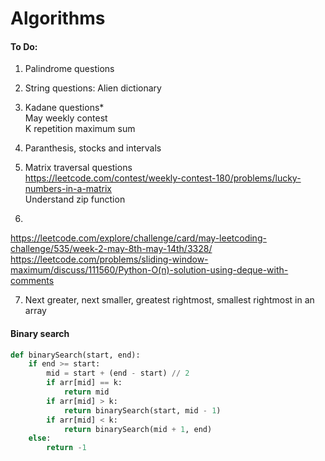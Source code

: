 # Algorithms

#### To Do:

1. Palindrome questions

2. String questions: Alien dictionary

3. Kadane questions* <br />
May weekly contest <br />
K repetition maximum sum <br />

4. Paranthesis, stocks and intervals

5. Matrix traversal questions <br />
https://leetcode.com/contest/weekly-contest-180/problems/lucky-numbers-in-a-matrix <br />
Understand zip function

6. 
https://leetcode.com/explore/challenge/card/may-leetcoding-challenge/535/week-2-may-8th-may-14th/3328/ <br />
https://leetcode.com/problems/sliding-window-maximum/discuss/111560/Python-O(n)-solution-using-deque-with-comments

7. Next greater, next smaller, greatest rightmost, smallest rightmost in an array


#### Binary search 

```py
def binarySearch(start, end):
    if end >= start:
        mid = start + (end - start) // 2
        if arr[mid] == k:
            return mid
        if arr[mid] > k:
            return binarySearch(start, mid - 1)
        if arr[mid] < k:
            return binarySearch(mid + 1, end)
    else:
        return -1
```